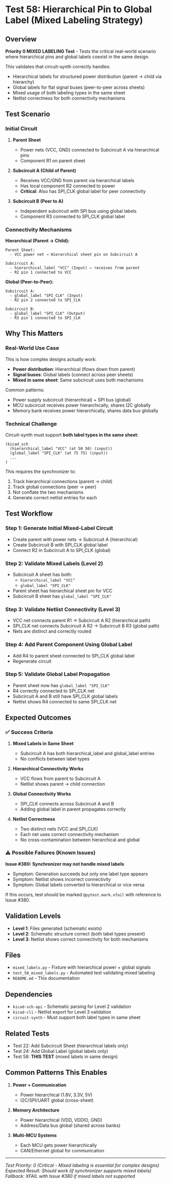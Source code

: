 # Test 58: Hierarchical Pin to Global Label (Mixed Labeling Strategy)

## Overview

**Priority 0 MIXED LABELING Test** - Tests the critical real-world scenario where hierarchical pins and global labels coexist in the same design.

This validates that circuit-synth correctly handles:
- Hierarchical labels for structured power distribution (parent → child via hierarchy)
- Global labels for flat signal buses (peer-to-peer across sheets)
- Mixed usage of both labeling types in the same sheet
- Netlist correctness for both connectivity mechanisms

## Test Scenario

### Initial Circuit

1. **Parent Sheet**
   - Power nets (VCC, GND) connected to Subcircuit A via hierarchical pins
   - Component R1 on parent sheet

2. **Subcircuit A (Child of Parent)**
   - Receives VCC/GND from parent via hierarchical labels
   - Has local component R2 connected to power
   - **Critical**: Also has SPI_CLK global label for peer connectivity

3. **Subcircuit B (Peer to A)**
   - Independent subcircuit with SPI bus using global labels
   - Component R3 connected to SPI_CLK global label

### Connectivity Mechanisms

**Hierarchical (Parent → Child):**
```
Parent Sheet:
  - VCC power net → Hierarchical sheet pin on Subcircuit A

Subcircuit A:
  - hierarchical_label "VCC" (Input) ← receives from parent
  - R2 pin 1 connected to VCC
```

**Global (Peer-to-Peer):**
```
Subcircuit A:
  - global_label "SPI_CLK" (Input)
  - R2 pin 2 connected to SPI_CLK

Subcircuit B:
  - global_label "SPI_CLK" (Output)
  - R3 pin 1 connected to SPI_CLK
```

## Why This Matters

### Real-World Use Case

This is how complex designs actually work:
- **Power distribution**: Hierarchical (flows down from parent)
- **Signal buses**: Global labels (connect across peer sheets)
- **Mixed in same sheet**: Same subcircuit uses both mechanisms

Common patterns:
- Power supply subcircuit (hierarchical) + SPI bus (global)
- MCU subcircuit receives power hierarchically, shares I2C globally
- Memory bank receives power hierarchically, shares data bus globally

### Technical Challenge

Circuit-synth must support **both label types in the same sheet**:

```s-expr
(kicad_sch
  (hierarchical_label "VCC" (at 50 50) (input))
  (global_label "SPI_CLK" (at 75 75) (input))
  ...
)
```

This requires the synchronizer to:
1. Track hierarchical connections (parent → child)
2. Track global connections (peer → peer)
3. Not conflate the two mechanisms
4. Generate correct netlist entries for each

## Test Workflow

### Step 1: Generate Initial Mixed-Label Circuit
- Create parent with power nets → Subcircuit A (hierarchical)
- Create Subcircuit B with SPI_CLK global label
- Connect R2 in Subcircuit A to SPI_CLK (global)

### Step 2: Validate Mixed Labels (Level 2)
- Subcircuit A sheet has both:
  - `hierarchical_label "VCC"`
  - `global_label "SPI_CLK"`
- Parent sheet has hierarchical sheet pin for VCC
- Subcircuit B sheet has `global_label "SPI_CLK"`

### Step 3: Validate Netlist Connectivity (Level 3)
- VCC net connects parent R1 → Subcircuit A R2 (hierarchical path)
- SPI_CLK net connects Subcircuit A R2 → Subcircuit B R3 (global path)
- Nets are distinct and correctly routed

### Step 4: Add Parent Component Using Global Label
- Add R4 to parent sheet connected to SPI_CLK global label
- Regenerate circuit

### Step 5: Validate Global Label Propagation
- Parent sheet now has `global_label "SPI_CLK"`
- R4 correctly connected to SPI_CLK net
- Subcircuit A and B still have SPI_CLK global labels
- Netlist shows R4 connected to same SPI_CLK net

## Expected Outcomes

### ✅ Success Criteria

1. **Mixed Labels in Same Sheet**
   - Subcircuit A has both hierarchical_label and global_label entries
   - No conflicts between label types

2. **Hierarchical Connectivity Works**
   - VCC flows from parent to Subcircuit A
   - Netlist shows parent → child connection

3. **Global Connectivity Works**
   - SPI_CLK connects across Subcircuit A and B
   - Adding global label in parent propagates correctly

4. **Netlist Correctness**
   - Two distinct nets (VCC and SPI_CLK)
   - Each net uses correct connectivity mechanism
   - No cross-contamination between hierarchical and global

### ⚠️ Possible Failures (Known Issues)

**Issue #380: Synchronizer may not handle mixed labels**
- Symptom: Generation succeeds but only one label type appears
- Symptom: Netlist shows incorrect connectivity
- Symptom: Global labels converted to hierarchical or vice versa

If this occurs, test should be marked `@pytest.mark.xfail` with reference to Issue #380.

## Validation Levels

- **Level 1**: Files generated (schematic exists)
- **Level 2**: Schematic structure correct (both label types present)
- **Level 3**: Netlist shows correct connectivity for both mechanisms

## Files

- `mixed_labels.py` - Fixture with hierarchical power + global signals
- `test_58_mixed_labels.py` - Automated test validating mixed labeling
- `README.md` - This documentation

## Dependencies

- `kicad-sch-api` - Schematic parsing for Level 2 validation
- `kicad-cli` - Netlist export for Level 3 validation
- `circuit-synth` - Must support both label types in same sheet

## Related Tests

- Test 22: Add Subcircuit Sheet (hierarchical labels only)
- Test 24: Add Global Label (global labels only)
- Test 58: **THIS TEST** (mixed labels in same design)

## Common Patterns This Enables

1. **Power + Communication**
   - Power hierarchical (1.8V, 3.3V, 5V)
   - I2C/SPI/UART global (cross-sheet)

2. **Memory Architecture**
   - Power hierarchical (VDD, VDDIO, GND)
   - Address/Data bus global (shared across banks)

3. **Multi-MCU Systems**
   - Each MCU gets power hierarchically
   - CAN/Ethernet global for communication

---

*Test Priority: 0 (Critical - Mixed labeling is essential for complex designs)*
*Expected Result: Should work (if synchronizer supports mixed labels)*
*Fallback: XFAIL with Issue #380 if mixed labels not supported*
